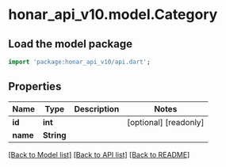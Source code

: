# honar_api_v10.model.Category

## Load the model package

```dart
import 'package:honar_api_v10/api.dart';
```

## Properties

Name | Type | Description | Notes
------------ | ------------- | ------------- | -------------
**id** | **int** |  | [optional] [readonly]
**name** | **String** |  |

[[Back to Model list]](../README.md#documentation-for-models) [[Back to API list]](../README.md#documentation-for-api-endpoints) [[Back to README]](../README.md)


